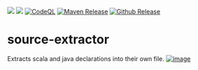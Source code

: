 [![](https://jitpack.io/v/nbauma109/source-extractor.svg)](https://jitpack.io/#nbauma109/source-extractor)
[![](https://jitci.com/gh/nbauma109/source-extractor/svg)](https://jitci.com/gh/nbauma109/source-extractor)
[![CodeQL](https://github.com/nbauma109/source-extractor/actions/workflows/codeql.yml/badge.svg)](https://github.com/nbauma109/source-extractor/actions/workflows/codeql.yml)
[![Maven Release](https://github.com/nbauma109/source-extractor/actions/workflows/maven.yml/badge.svg)](https://github.com/nbauma109/source-extractor/actions/workflows/maven.yml)
[![Github Release](https://github.com/nbauma109/source-extractor/actions/workflows/release.yml/badge.svg)](https://github.com/nbauma109/source-extractor/actions/workflows/release.yml)

# source-extractor
Extracts scala and java declarations into their own file. [![image](https://user-images.githubusercontent.com/9403560/156565769-51264b92-4850-46c1-ad33-a4211a4c89ec.png)](https://jitpack.io/com/github/nbauma109/source-extractor/master-SNAPSHOT/source-extractor-master-SNAPSHOT.zip)
